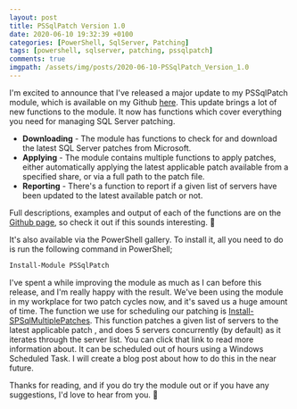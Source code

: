 ```yaml
---
layout: post
title: PSSqlPatch Version 1.0
date: 2020-06-10 19:32:39 +0100
categories: [PowerShell, SqlServer, Patching]
tags: [powershell, sqlserver, patching, pssqlpatch]
comments: true
imgpath: /assets/img/posts/2020-06-10-PSSqlPatch_Version_1.0
---
```

I'm excited to announce that I've released a major update to my PSSqlPatch module, which is available on my Github <a href="https://github.com/paddycull/PSSqlPatch" target="_blank">here</a>. This update brings a lot of new functions to the module. It now has functions which cover everything you need for managing SQL Server patching.
* **Downloading** - The module has functions to check for and download the latest SQL Server patches from Microsoft. 
* **Applying** - The module contains multiple functions to apply patches, either automatically applying the latest applicable patch available from a specified share, or via a full path to the patch file.
* **Reporting** - There's a function to report if a given list of servers have been updated to the latest available patch or not.

Full descriptions, examples and output of each of the functions are on the <a href="https://github.com/paddycull/PSSqlPatch" target="_blank">Github page</a>, so check it out if this sounds interesting. :slightly_smiling_face:

It's also available via the PowerShell gallery. To install it, all you need to do is run the following command in PowerShell;
```powershell
Install-Module PSSqlPatch
```

I've spent a while improving the module as much as I can before this release, and I'm really happy with the result. We've been using the module in my workplace for two patch cycles now, and it's saved us a huge amount of time. The function we use for scheduling our patching is <a href="https://github.com/paddycull/PSSqlPatch#install-spmultiplesqlpatches" target="_blank">Install-SPSqlMultiplePatches</a>. This function patches a given list of servers to the latest applicable patch , and does 5 servers concurrently (by default) as it iterates through the server list. You can click that link to read more information about. It can be scheduled out of hours using a Windows Scheduled Task. I will create a blog post about how to do this in the near future. 

Thanks for reading, and if you do try the module out or if you have any suggestions, I'd love to hear from you. :slightly_smiling_face: